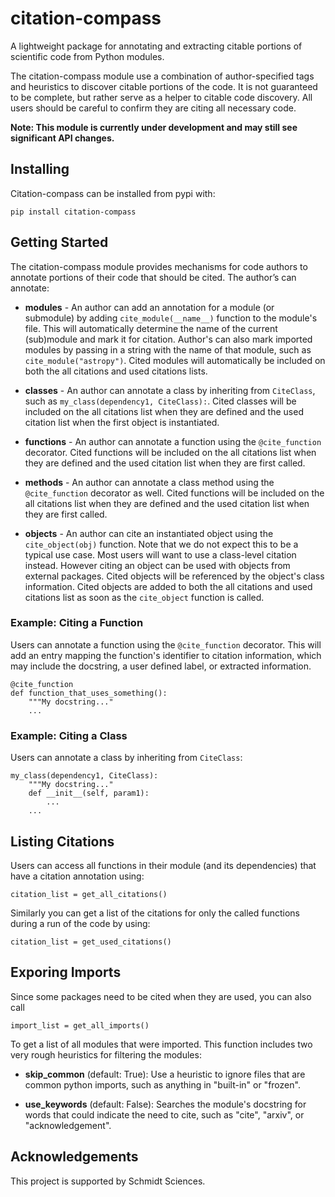# citation-compass

A lightweight package for annotating and extracting citable portions of scientific code from Python modules.

The citation-compass module use a combination of author-specified tags and heuristics to discover citable portions of the code. It is not guaranteed to be complete, but rather serve as a helper to citable code discovery. All users should be careful to confirm they are citing all necessary code.

**Note: This module is currently under development and may still see significant API changes.**


## Installing

Citation-compass can be installed from pypi with:

```
pip install citation-compass
```

## Getting Started

The citation-compass module provides mechanisms for code authors to annotate portions of their code that should be cited. The author’s can annotate:

* **modules** - An author can add an annotation for a module (or submodule) by adding `cite_module(__name__)` function to the module's file. This will automatically determine the name of the current (sub)module and mark it for citation. Author's can also mark imported modules by passing in a string with the name of that module, such as `cite_module("astropy")`. Cited modules will automatically be included on both the all citations and used citations lists.

* **classes** - An author can annotate a class by inheriting from `CiteClass`, such as `my_class(dependency1, CiteClass):`. Cited classes will be included on the all citations list when they are defined and the used citation list when the first object is instantiated.

* **functions** - An author can annotate a function using the `@cite_function` decorator. Cited functions will be included on the all citations list when they are defined and the used citation list when they are first called.

* **methods** - An author can annotate a class method using the `@cite_function` decorator as well. Cited functions will be included on the all citations list when they are defined and the used citation list when they are first called.

* **objects** - An author can cite an instantiated object using the `cite_object(obj)` function. Note that we do not expect this to be a typical use case. Most users will want to use a class-level citation instead. However citing an object can be used with objects from external packages. Cited objects will be referenced by the object's class information. Cited objects are added to both the all citations and used citations list as soon as the `cite_object` function is called.

### Example: Citing a Function

Users can annotate a function using the `@cite_function` decorator. This will add an entry mapping the function's identifier to citation information, which may include the docstring, a user defined label, or extracted information.

```
@cite_function
def function_that_uses_something():
    """My docstring..."
    ...
```

### Example: Citing a Class

Users can annotate a class by inheriting from `CiteClass`:

```
my_class(dependency1, CiteClass):
    """My docstring..."
    def __init__(self, param1):
        ...
    ...
```

## Listing Citations

Users can access all functions in their module (and its dependencies) that have a citation annotation using:

```
citation_list = get_all_citations()
```

Similarly you can get a list of the citations for only the called functions during a run of the code by using:

```
citation_list = get_used_citations()
```

## Exporing Imports

Since some packages need to be cited when they are used, you can also call

```
import_list = get_all_imports()
```

To get a list of all modules that were imported. This function includes two very rough heuristics for filtering the modules:

* **skip_common** (default: True): Use a heuristic to ignore files that are common python imports, such as anything in "built-in" or "frozen".

* **use_keywords** (default: False): Searches the module's docstring for words that could indicate the need to cite, such as "cite", "arxiv", or "acknowledgement".

## Acknowledgements

This project is supported by Schmidt Sciences.